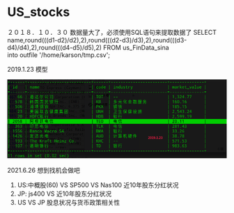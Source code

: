 # US_stocks

２０１８．１０．３０
数据量大了，必须使用SQL语句来提取数据了
SELECT name,round(((d1-d2)/d2),2),round(((d2-d3)/d3),2),round(((d3-d4)/d4),2),round(((d4-d5)/d5),2) FROM us_FinData_sina   
into outfile '/home/karson/tmp.csv';

2019.1.23 模型

![image](https://github.com/Greenbirch2007/US_stocks/blob/master/2019.1.23.png)


2021.6.26 想到找机会做吧
1. US:中概股(60)  VS  SP500   VS   Nas100   近10年股东分红状况
2. JP:  js400  VS   近10年股东分红状况
3.  US VS  JP 股息状况与货币政策相关性
